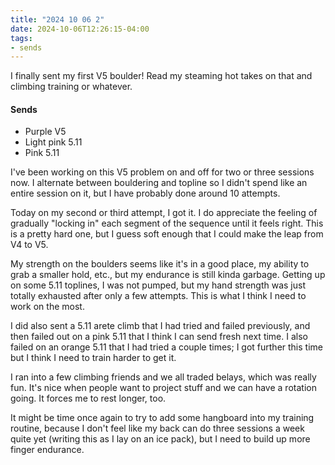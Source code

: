 ```yaml
---
title: "2024 10 06 2"
date: 2024-10-06T12:26:15-04:00
tags:
- sends
---
```


I finally sent my first V5 boulder! Read my steaming hot takes on that and
climbing training or whatever.<!--more-->

#### Sends

 - Purple V5
 - Light pink 5.11
 - Pink 5.11

I've been working on this V5 problem on and off for two or three sessions now. I
alternate between bouldering and topline so I didn't spend like an entire
session on it, but I have probably done around 10 attempts.

Today on my second or third attempt, I got it. I do appreciate the feeling of
gradually "locking in" each segment of the sequence until it feels right. This
is a pretty hard one, but I guess soft enough that I could make the leap from V4
to V5.

My strength on the boulders seems like it's in a good place, my ability to grab
a smaller hold, etc., but my endurance is still kinda garbage. Getting up on
some 5.11 toplines, I was not pumped, but my hand strength was just totally
exhausted after only a few attempts. This is what I think I need to work on the
most.

I did also sent a 5.11 arete climb that I had tried and failed previously, and
then failed out on a pink 5.11 that I think I can send fresh next time. I also
failed on an orange 5.11 that I had tried a couple times; I got further this
time but I think I need to train harder to get it.

I ran into a few climbing friends and we all traded belays, which was really
fun. It's nice when people want to project stuff and we can have a rotation
going. It forces me to rest longer, too.

It might be time once again to try to add some hangboard into my training
routine, because I don't feel like my back can do three sessions a week quite
yet (writing this as I lay on an ice pack), but I need to build up more finger
endurance.
